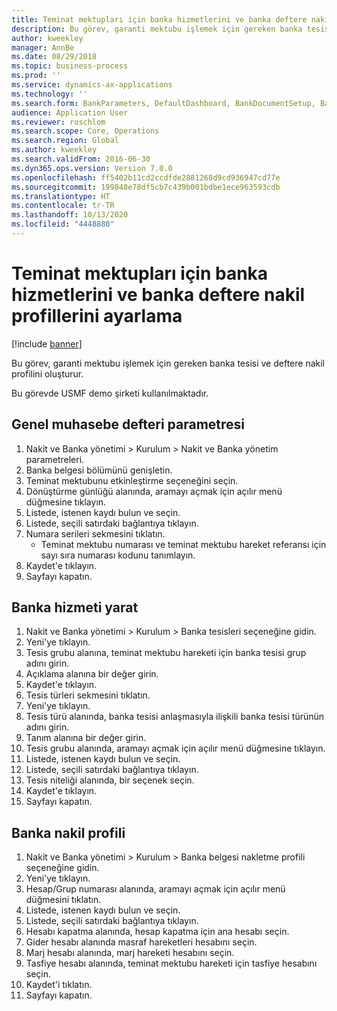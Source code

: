 ```yaml
---
title: Teminat mektupları için banka hizmetlerini ve banka deftere nakil profillerini ayarlama
description: Bu görev, garanti mektubu işlemek için gereken banka tesisi ve deftere nakil profilini oluşturur.
author: kweekley
manager: AnnBe
ms.date: 08/29/2018
ms.topic: business-process
ms.prod: ''
ms.service: dynamics-ax-applications
ms.technology: ''
ms.search.form: BankParameters, DefaultDashboard, BankDocumentSetup, BankDocumentPosting
audience: Application User
ms.reviewer: roschlom
ms.search.scope: Core, Operations
ms.search.region: Global
ms.author: kweekley
ms.search.validFrom: 2016-06-30
ms.dyn365.ops.version: Version 7.0.0
ms.openlocfilehash: ff5402b11cd2ccdfde2881268d9cd936947cd77e
ms.sourcegitcommit: 199848e78df5cb7c439b001bdbe1ece963593cdb
ms.translationtype: HT
ms.contentlocale: tr-TR
ms.lasthandoff: 10/13/2020
ms.locfileid: "4448880"
---
```

# <a name="set-up-bank-facilities-and-posting-profiles-for-letters-of-guarantee"></a>Teminat mektupları için banka hizmetlerini ve banka deftere nakil profillerini ayarlama

[!include [banner](../../includes/banner.md)]

Bu görev, garanti mektubu işlemek için gereken banka tesisi ve deftere nakil profilini oluşturur.



Bu görevde USMF demo şirketi kullanılmaktadır. 




## <a name="general-ledger-parameter"></a>Genel muhasebe defteri parametresi
1. Nakit ve Banka yönetimi > Kurulum > Nakit ve Banka yönetim parametreleri.
2. Banka belgesi bölümünü genişletin.
3. Teminat mektubunu etkinleştirme seçeneğini seçin.
4. Dönüştürme günlüğü alanında, aramayı açmak için açılır menü düğmesine tıklayın.
5. Listede, istenen kaydı bulun ve seçin.
6. Listede, seçili satırdaki bağlantıya tıklayın.
7. Numara serileri sekmesini tıklatın.
    * Teminat mektubu numarası ve teminat mektubu hareket referansı için sayı sıra numarası kodunu tanımlayın.  
8. Kaydet'e tıklayın.
9. Sayfayı kapatın.

## <a name="create-bank-facility"></a>Banka hizmeti yarat
1. Nakit ve Banka yönetimi > Kurulum > Banka tesisleri seçeneğine gidin.
2. Yeni'ye tıklayın.
3. Tesis grubu alanına, teminat mektubu hareketi için banka tesisi grup adını girin.
4. Açıklama alanına bir değer girin.
5. Kaydet'e tıklayın.
6. Tesis türleri sekmesini tıklatın.
7. Yeni'ye tıklayın.
8. Tesis türü alanında, banka tesisi anlaşmasıyla ilişkili banka tesisi türünün adını girin.
9. Tanım alanına bir değer girin.
10. Tesis grubu alanında, aramayı açmak için açılır menü düğmesine tıklayın.
11. Listede, istenen kaydı bulun ve seçin.
12. Listede, seçili satırdaki bağlantıya tıklayın.
13. Tesis niteliği alanında, bir seçenek seçin.
14. Kaydet'e tıklayın.
15. Sayfayı kapatın.

## <a name="bank-posting-profile"></a>Banka nakil profili
1. Nakit ve Banka yönetimi > Kurulum > Banka belgesi nakletme profili seçeneğine gidin.
2. Yeni'ye tıklayın.
3. Hesap/Grup numarası alanında, aramayı açmak için açılır menü düğmesini tıklatın.
4. Listede, istenen kaydı bulun ve seçin.
5. Listede, seçili satırdaki bağlantıya tıklayın.
6. Hesabı kapatma alanında, hesap kapatma için ana hesabı seçin.
7. Gider hesabı alanında masraf hareketleri hesabını seçin.
8. Marj hesabı alanında, marj hareketi hesabını seçin.
9. Tasfiye hesabı alanında, teminat mektubu hareketi için tasfiye hesabını seçin. 
10. Kaydet'i tıklatın.
11. Sayfayı kapatın.

